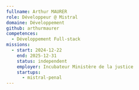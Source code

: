 ```yaml
---
fullname: Arthur MAURER
role: Développeur @ Mistral
domaine: Développement
github: arthurmaurer
competences:
  - Développement Full-stack
missions:
  - start: 2024-12-22
    end: 2025-12-31
    status: independent
    employer: Incubateur Ministère de la justice
    startups:
      - mistral-penal
---
```

